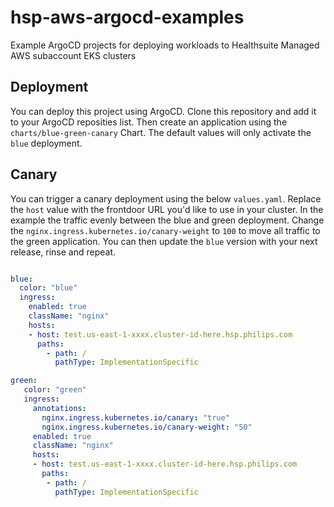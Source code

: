 # hsp-aws-argocd-examples

Example ArgoCD projects for deploying workloads to Healthsuite Managed AWS subaccount EKS clusters

## Deployment

You can deploy this project using ArgoCD. Clone this repository and add it to your ArgoCD reposities list. 
Then create an application using the `charts/blue-green-canary` Chart. The default values will only activate
the `blue` deployment.

## Canary

You can trigger a canary deployment using the below `values.yaml`. Replace the `host` value
with the frontdoor URL you'd like to use in your cluster. In the example the traffic evenly
between the blue and green deployment. Change the `nginx.ingress.kubernetes.io/canary-weight`
to `100` to move all traffic to the green application. You can then update the `blue` version 
with your next release, rinse and repeat.


```yaml

blue:
  color: "blue"
  ingress:
    enabled: true
    className: "nginx"
    hosts:
    - host: test.us-east-1-xxxx.cluster-id-here.hsp.philips.com
      paths:
        - path: /
          pathType: ImplementationSpecific

green:
   color: "green"
   ingress:
     annotations:
       nginx.ingress.kubernetes.io/canary: "true"
       nginx.ingress.kubernetes.io/canary-weight: "50"
     enabled: true
     className: "nginx"
     hosts:
     - host: test.us-east-1-xxxx.cluster-id-here.hsp.philips.com
       paths:
        - path: /
          pathType: ImplementationSpecific
```

